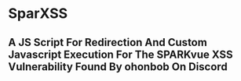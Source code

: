 # SparXSS

## A JS Script For Redirection And Custom Javascript Execution For The SPARKvue XSS Vulnerability Found By ohonbob On Discord
